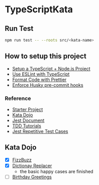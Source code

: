 # TypeScriptKata

## Run Test

```bash
npm run test -- --roots src/<kata-name>
```

## How to setup this project

- [Setup a TypeScript + Node.js Project](https://khalilstemmler.com/blogs/typescript/node-starter-project/)
- [Use ESLint with TypeScript](https://khalilstemmler.com/blogs/typescript/eslint-for-typescript/)
- [Format Code with Prettier](https://khalilstemmler.com/blogs/tooling/prettier/)
- [Enforce Husky pre-commit hooks](https://khalilstemmler.com/blogs/tooling/enforcing-husky-precommit-hooks/)

### Reference

- [Starter Project](https://github.com/stemmlerjs/simple-typescript-starter)
- [Kata Dojo](https://codingdojo.org/kata/)
- [Jest Document](https://jestjs.io/docs/using-matchers)
- [TDD Tutorials](https://khalilstemmler.com/articles/test-driven-development/introduction-to-tdd/#Getting-started)
- [Jest Repetitive Test Cases](https://dev.to/bgord/simplify-repetitive-jest-test-cases-with-test-each-310m)

## Kata Dojo

- [x] [FizzBuzz](https://codingdojo.org/kata/FizzBuzz/)
- [x] [Dictionay Replacer](https://codingdojo.org/kata/DictionaryReplacer/)
  - the basic happy cases are finished
- [ ] [Birthday Greetings](https://codingdojo.org/kata/birthday-greetings/)
